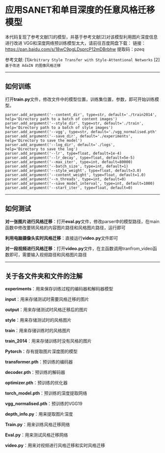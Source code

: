# 应用SANET和单目深度的任意风格迁移模型

本代码复现了参考文献[1]的模型，并基于参考文献[2]对该模型利用图片深度信息进行改进
VGG和深度网络预训练模型太大，请前往百度网盘下载：
链接：https://pan.baidu.com/s/18wC9pgLDsprcP12mDBrbhw 
提取码：pzeq

参考文献:
[1]`Arbitrary Style Transfer with Style-Attentional Networks`
[2]`基于改进 AdaIN 的图像风格迁移`

---

## 如何训练

打开**train.py**文件，修改文件中的模型位置，训练集位置，参数，即可开始训练模型。

```
parser.add_argument('--content_dir', type=str, default='./train2014',
help='Directory path to a batch of content images')
parser.add_argument('--style_dir', type=str, default='./train',
help='Directory path to a batch of style images')
parser.add_argument('--vgg', type=str, default='./vgg_normalised.pth'
parser.add_argument('--save_dir', default='./experiments',
help='Directory to save the model')
parser.add_argument('--log_dir', default='./logs',
help='Directory to save the log')
parser.add_argument('--lr', type=float, default=1e-4)
parser.add_argument('--lr_decay', type=float, default=5e-5)
parser.add_argument('--max_iter', type=int, default=80000)
parser.add_argument('--batch_size', type=int, default=1)
parser.add_argument('--style_weight', type=float, default=3.0)
parser.add_argument('--content_weight', type=float, default=1.0)
parser.add_argument('--n_threads', type=int, default=0)
parser.add_argument('--save_model_interval', type=int, default=1000)
parser.add_argument('--start_iter', type=float, default=0)
```

---

## 如何测试

**对一张图片进行风格迁移**：打开**eval.py**文件，修改parser中的模型路径，在main函数中修改要转风格的内容图片路径和风格图片路径，运行即可

**利用电脑摄像头实时风格迁移**：直接运行**video.py**文件即可

**对一段视频进行风格迁移**：打开**video.py**文件，在主函数调用tranfrom_video函数即可，需要输入视频路径和风格图片路径

---

## 关于各文件夹和文件的注解
**experiments**：用来保存训练过程的编码器和解码器模型

**input**：用来存储测试时需要风格迁移的图片

**output**：用来存储测试时风格迁移后的图片

**style**：用来存储测试时的风格图片

**train**：用来存储训练时的风格图片

**train_2014**：用来存储训练时没有风格的图片

**Pytorch**：存有提取图片深度图的模型

**transformer.pth**：预训练的编码器

**decoder.pth**：预训练的解码器

**optimizer.pth**：预训练的优化器

**torch_model.pth**：预训练的深度提取网络

**vgg_normalised.pth**：预训练的VGG19

**depth_info.py**：用来提取图片深度

**Train.py**：用来训练风格迁移网络

**Eval.py**：用来测试风格迁移网络

**video.py**：用来对视频进行风格迁移和实时风格迁移

